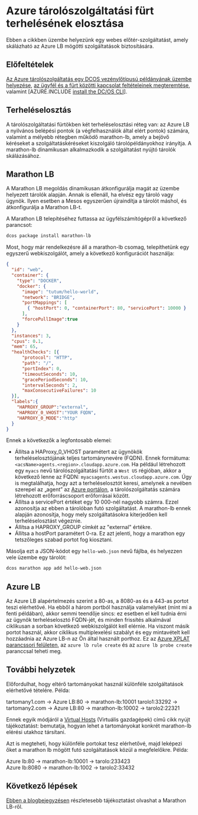 <properties
   pageTitle="Azure tárolószolgáltatási fürt terhelésének elosztása | Microsoft Azure"
   description="Azure tárolószolgáltatási fürt terhelésének elosztása"
   services="container-service"
   documentationCenter=""
   authors="rgardler"
   manager="timlt"
   editor=""
   tags="acs, azure-container-service"
   keywords="Containers, Micro-services, DC/OS, Azure"/>

<tags
   ms.service="container-service"
   ms.devlang="na"
   ms.topic="get-started-article"
   ms.tgt_pltfrm="na"
   ms.workload="na"
   ms.date="04/18/2016"
   ms.author="rogardle"/>

# Azure tárolószolgáltatási fürt terhelésének elosztása

Ebben a cikkben üzembe helyezünk egy webes előtér-szolgáltatást, amely skálázható az Azure LB mögötti szolgáltatások biztosítására.


## Előfeltételek

[Az Azure tárolószolgáltatás egy DCOS vezénylőtípusú példányának üzembe helyezése](container-service-deployment.md), [az ügyfél és a fürt közötti kapcsolat feltételeinek megteremtése](container-service-connect.md), valamint [AZURE.INCLUDE [install the DC/OS CLI](../../includes/container-service-install-dcos-cli-include.md)].


## Terheléselosztás

A tárolószolgáltatási fürtökben két terheléselosztási réteg van: az Azure LB a nyilvános belépési pontok (a végfelhasználók által elért pontok) számára, valamint a mélyebb rétegben működő marathon-lb, amely a bejövő kéréseket a szolgáltatáskéréseket kiszolgáló tárolópéldányokhoz irányítja. A marathon-lb dinamikusan alkalmazkodik a szolgáltatást nyújtó tárolók skálázásához.

## Marathon LB 

A Marathon LB megoldás dinamikusan átkonfigurálja magát az üzembe helyezett tárolók alapján. Annak is ellenáll, ha elvész egy tároló vagy ügynök. Ilyen esetben a Mesos egyszerűen újraindítja a tárolót máshol, és átkonfigurálja a Marathon LB-t. 

A Marathon LB telepítéséhez futtassa az ügyfélszámítógépről a következő parancsot:

```bash
dcos package install marathon-lb 
``` 

Most, hogy már rendelkezésre áll a marathon-lb csomag, telepíthetünk egy egyszerű webkiszolgálót, amely a következő konfigurációt használja:


```json
{ 
  "id": "web", 
  "container": { 
    "type": "DOCKER", 
    "docker": { 
      "image": "tutum/hello-world", 
      "network": "BRIDGE", 
      "portMappings": [ 
        { "hostPort": 0, "containerPort": 80, "servicePort": 10000 } 
      ], 
      "forcePullImage":true 
    } 
  }, 
  "instances": 3, 
  "cpus": 0.1, 
  "mem": 65, 
  "healthChecks": [{ 
      "protocol": "HTTP", 
      "path": "/", 
      "portIndex": 0, 
      "timeoutSeconds": 10, 
      "gracePeriodSeconds": 10, 
      "intervalSeconds": 2, 
      "maxConsecutiveFailures": 10 
  }], 
  "labels":{ 
    "HAPROXY_GROUP":"external",
    "HAPROXY_0_VHOST":"YOUR FQDN",
    "HAPROXY_0_MODE":"http" 
  } 
}

```

Ennek a következők a legfontosabb elemei: 
  * Állítsa a HAProxy_0_VHOST paramétert az ügynökök terheléselosztójának teljes tartománynevére (FQDN). Ennek formátuma: `<acsName>agents.<region>.cloudapp.azure.com`. Ha például létrehozott egy  `myacs` nevű tárolószolgáltatási fürtöt a `West US` régióban, akkor a következő lenne az FQDN: `myacsagents.westus.cloudapp.azure.com`. Úgy is megtalálhatja, hogy azt a terheléselosztót keresi, amelynek a nevében szerepel az „agent” az [Azure portálon](https://portal.azure.com), a tárolószolgáltatás számára létrehozott erőforráscsoport erőforrásai között.
  * Állítsa a servicePort értéket egy 10 000-nél nagyobb számra. Ezzel azonosítja az ebben a tárolóban futó szolgáltatást. A marathon-lb ennek alapján azonosítja, hogy mely szolgáltatásokra kiterjedően kell terheléselosztást végeznie.
  * Állítsa a HAPROXY_GROUP címkét az "external" értékre.
  * Állítsa a hostPort paramétert 0-ra. Ez azt jelenti, hogy a marathon egy tetszőleges szabad portot fog kiosztani.

Másolja ezt a JSON-kódot egy `hello-web.json` nevű fájlba, és helyezzen vele üzembe egy tárolót: 

```bash
dcos marathon app add hello-web.json 
``` 

## Azure LB 

Az Azure LB alapértelmezés szerint a 80-as, a 8080-as és a 443-as portot teszi elérhetővé. Ha ebből a három portból használja valamelyiket (mint mi a fenti példában), akkor semmi teendője sincs: ez esetben el kell tudnia érni az ügynök terheléselosztó FQDN-jét, és minden frissítés alkalmával ciklikusan a sorban következő webkiszolgálót kell elérnie. Ha viszont másik portot használ, akkor ciklikus multiplexelési szabályt és egy mintavételt kell hozzáadnia az Azure LB-n az Ön által használt porthoz. Ez az [Azure XPLAT parancssori felületen](../xplat-cli-azure-resource-manager.md), az `azure lb rule create` és az `azure lb probe create` paranccsal teheti meg.


## További helyzetek

Előfordulhat, hogy eltérő tartományokat használ különféle szolgáltatások elérhetővé tételére. Példa: 

tartomany1.com -> Azure LB:80 -> marathon-lb:10001 tarolo1:33292 ->  
tartomany2.com -> Azure LB:80 -> marathon-lb:10002 -> tarolo2:22321 

Ennek egyik módjáról a [Virtual Hosts](https://mesosphere.com/blog/2015/12/04/dcos-marathon-lb/) (Virtuális gazdagépek) című cikk nyújt tájékoztatást: bemutatja, hogyan lehet a tartományokat konkrét marathon-lb elérési utakhoz társítani.

Azt is megteheti, hogy különféle portokat tesz elérhetővé, majd leképezi őket a marathon lb mögött futó szolgáltatások közül a megfelelőkre. Példa:

Azure lb:80 -> marathon-lb:10001 -> tarolo:233423  
Azure lb:8080 -> marathon-lb:1002 -> tarolo2:33432 
 

## Következő lépések

[Ebben a blogbejegyzésen](https://mesosphere.com/blog/2015/12/04/dcos-marathon-lb/) részletesebb tájékoztatást olvashat a Marathon LB-ről.



<!--HONumber=Jun16_HO2-->


